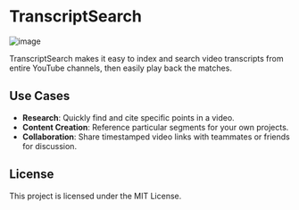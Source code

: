 # TranscriptSearch

![image](https://github.com/tom-leamon/TranscriptSearch/assets/18317587/d44001b1-3d35-4677-af99-a994cc95f194)

TranscriptSearch makes it easy to index and search video transcripts from entire YouTube channels, then easily play back the matches.

## Use Cases
- **Research**: Quickly find and cite specific points in a video.
- **Content Creation**: Reference particular segments for your own projects.
- **Collaboration**: Share timestamped video links with teammates or friends for discussion.

## License
This project is licensed under the MIT License.
